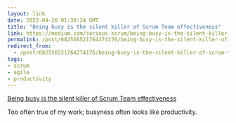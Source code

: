 ```yaml
---
layout: link
date: 2022-04-26 01:30:24 GMT
title: "Being busy is the silent killer of Scrum Team effectiveness"
link: https://medium.com/serious-scrum/being-busy-is-the-silent-killer-of-scrum-team-effectiveness-befa997020e0
permalink: /post/682556521764274176/being-busy-is-the-silent-killer-of-scrum-team
redirect_from: 
  - /post/682556521764274176/being-busy-is-the-silent-killer-of-scrum-team
tags:
- scrum
- agile
- productivity
---
```

<a href="https://medium.com/serious-scrum/being-busy-is-the-silent-killer-of-scrum-team-effectiveness-befa997020e0">Being busy is the silent killer of Scrum Team effectiveness</a>

Too often true of my work; busyness often looks like productivity. 